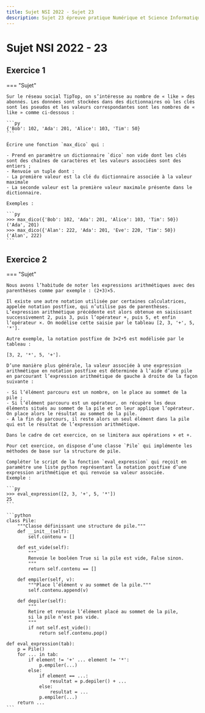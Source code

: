 ```yaml
---
title: Sujet NSI 2022 - Sujet 23
description: Sujet 23 épreuve pratique Numérique et Science Informatique 2022
---
```


# Sujet NSI 2022 - 23

## Exercice 1 

=== "Sujet"

    Sur le réseau social TipTop, on s’intéresse au nombre de « like » des abonnés. Les données sont stockées dans des dictionnaires où les clés sont les pseudos et les valeurs correspondantes sont les nombres de « like » comme ci-dessous :

    ```py
    {'Bob': 102, 'Ada': 201, 'Alice': 103, 'Tim': 50}
    ```

    Écrire une fonction `max_dico` qui :

    - Prend en paramètre un dictionnaire `dico` non vide dont les clés sont des chaînes de caractères et les valeurs associées sont des entiers ;
    - Renvoie un tuple dont :
    - La première valeur est la clé du dictionnaire associée à la valeur maximale
    - La seconde valeur est la première valeur maximale présente dans le dictionnaire.

    Exemples :

    ```py
    >>> max_dico({'Bob': 102, 'Ada': 201, 'Alice': 103, 'Tim': 50}) ('Ada', 201)
    >>> max_dico({'Alan': 222, 'Ada': 201, 'Eve': 220, 'Tim': 50})
    ('Alan', 222)
    ```

## Exercice 2 

=== "Sujet"

    Nous avons l’habitude de noter les expressions arithmétiques avec des parenthèses comme par exemple : (2+3)×5.

    Il existe une autre notation utilisée par certaines calculatrices, appelée notation postfixe, qui n’utilise pas de parenthèses. L’expression arithmétique précédente est alors obtenue en saisissant successivement 2, puis 3, puis l’opérateur +, puis 5, et enfin l’opérateur ×. On modélise cette saisie par le tableau [2, 3, '+', 5, '*'].

    Autre exemple, la notation postfixe de 3×2+5 est modélisée par le tableau :

    [3, 2, '*', 5, '+'].

    D’une manière plus générale, la valeur associée à une expression arithmétique en notation postfixe est déterminée à l’aide d’une pile en parcourant l’expression arithmétique de gauche à droite de la façon suivante :

    - Si l’élément parcouru est un nombre, on le place au sommet de la pile ;
    - Si l’élément parcouru est un opérateur, on récupère les deux éléments situés au sommet de la pile et on leur applique l’opérateur. On place alors le résultat au sommet de la pile.
    - A la fin du parcours, il reste alors un seul élément dans la pile qui est le résultat de l’expression arithmétique.

    Dans le cadre de cet exercice, on se limitera aux opérations × et +.

    Pour cet exercice, on dispose d’une classe `Pile` qui implémente les méthodes de base sur la structure de pile.

    Compléter le script de la fonction `eval_expression` qui reçoit en paramètre une liste python représentant la notation postfixe d’une expression arithmétique et qui renvoie sa valeur associée.
    Exemple :

    ```py
    >>> eval_expression([2, 3, '+', 5, '*'])
    25
    ```

    ```python
    class Pile:
        """Classe définissant une structure de pile."""
        def __init__(self):
            self.contenu = []

        def est_vide(self):
            """
            Renvoie le booléen True si la pile est vide, False sinon.
            """
            return self.contenu == []

        def empiler(self, v):
            """Place l’élément v au sommet de la pile."""
            self.contenu.append(v)

        def depiler(self):
            """
            Retire et renvoie l’élément placé au sommet de la pile,
            si la pile n’est pas vide.
            """
            if not self.est_vide():
                return self.contenu.pop()

    def eval_expression(tab):
        p = Pile()
        for ... in tab:
            if element != '+' ... element != '*':
                p.empiler(...)
            else:
                if element == ...:
                    resultat = p.depiler() + ...
                else:
                    resultat = ...
                p.empiler(...)
        return ...
    ```
